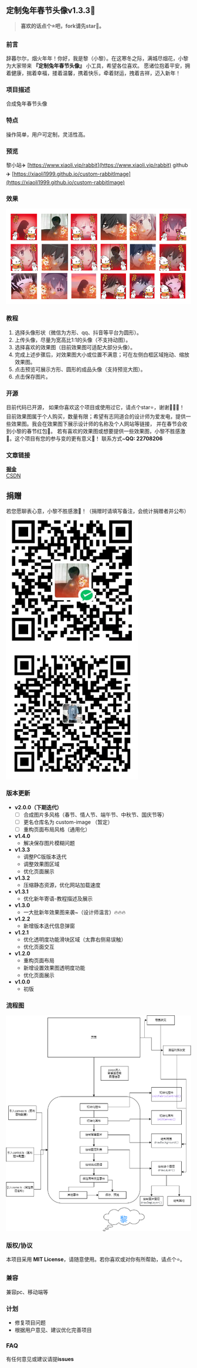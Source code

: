 ## 定制兔年春节头像v1.3.3🌈

> **喜欢的话点个⭐吧，fork请先star🙏。**

### 前言
辞暮尔尔，烟火年年！你好，我是黎（小黎）。在这寒冬之际，满城尽烟花，小黎为大家带来 **『定制兔年春节头像』** 小工具，希望各位喜欢。
愿诸位抱着平安，拥着健康，揣着幸福，搂着温馨，携着快乐，牵着财运，拽着吉祥，迈入新年！

### 项目描述
合成兔年春节头像

### 特点
操作简单，用户可定制，灵活性高。

### 预览
黎小站✈️ [https://www.xiaoli.vip/rabbit](https://www.xiaoli.vip/rabbit)
github✈️ [https://xiaoli1999.github.io/custom-rabbitImage](https://xiaoli1999.github.io/custom-rabbitImage)

### 效果
![预览](./public/priview.png)

### 教程
1. 选择头像形状（微信为方形、qq、抖音等平台为圆形）。
2. 上传头像，尽量为宽高比1:1的头像（不支持动图）。
3. 选择喜欢的效果图（目前效果图可适配大部分头像）。
4. 完成上述步骤后，对效果图大小或位置不满意；可在左侧白框区域拖动、缩放效果图。
5. 点击预览可展示方形、圆形的成品头像（支持预览大图）。
6. 点击保存图片。

### 开源
目前代码已开源， 如果你喜欢这个项目或使用过它，请点个star⭐，谢谢🙏🙏🙏！ 
目前效果图属于个人购买，数量有限；希望有志同道合的设计师为爱发电，提供一些效果图。我会在效果图下展示设计师的名称及个人网站等链接， 并在春节会收到小黎的春节红包🧧。
若有喜欢的效果图或想要提供一些效果图，小黎不胜感激🙏。这个项目有您的参与变的更有意义🤝！
联系方式~**QQ: 22708206**

### 文章链接
[**掘金**](https://juejin.cn/post/7189198252460212283) <br />
[CSDN](https://blog.csdn.net/weixin_53673959/article/details/128708172)

## 捐赠
若您愿聊表心意，小黎不胜感激🙏！（捐赠时请填写备注，会统计捐赠者并公布）
<img align="center" width="360" src="./public/pay/wx.jpg"/>
<img align="center" width="360" src="./public/pay/zfb.jpg"/>

### 版本更新
* **v2.0.0（下期迭代）**
  - [ ] 合成图片多风格（春节、情人节、端午节、中秋节、国庆节等）
  - [ ] 更名仓库名为 custom-image （暂定）
  - [ ] 重构页面布局风格（通用化）
* **v1.4.0** 
  * 解决保存图片模糊问题
* **v1.3.3**
  * 调整PC版版本迭代
  * 调整效果图区域
  * 优化页面展示
* **v1.3.2**
  * 压缩静态资源，优化网站加载速度
* **v1.3.1**
  * 优化新年寄语-教程描述及展示
* **v1.3.0**
  * 一大批新年效果图来袭~（设计师温言）🔥🔥🔥
* **v1.2.2**
  * 新增版本迭代信息弹窗
* **v1.2.1**
  * 优化透明度功能滑块区域（太靠右侧易误触）
  * 优化页面交互
* **v1.2.0** 
  * 重构页面布局
  * 新增设置效果图透明度功能
  * 优化页面展示
* **v1.0.0**
  * 初版
### 流程图
![流程图](./flow.png)

### 版权/协议
本项目采用 **MIT License**，请随意使用。若你喜欢或对你有所帮助，请点个⭐。

### 兼容
兼容pc、移动端等

### 计划
- 修复项目问题
- 根据用户意见、建议优化完善项目

### FAQ
有任何意见或建议请提**issues**
